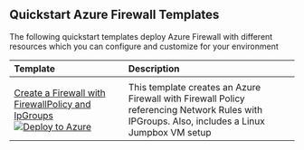 ## Quickstart Azure Firewall Templates

The following quickstart templates deploy Azure Firewall with different resources which you can configure and customize for your environment  

| Template	| Description	|
| :------------------| :-------------------------------------| 
|||
| [Create a Firewall with FirewallPolicy and IpGroups](https://github.com/Azure/azure-quickstart-templates/tree/master/101-azurefirewall-create-with-firewallpolicy-ipgroups) &nbsp; [![Deploy to Azure](https://aka.ms/deploytoazurebutton)](https://github.com/Azure/azure-quickstart-templates/tree/master/101-azurefirewall-create-with-firewallpolicy-ipgroups)| This template creates an Azure Firewall with Firewall Policy referencing Network Rules with IPGroups. Also, includes a Linux Jumpbox VM setup |
